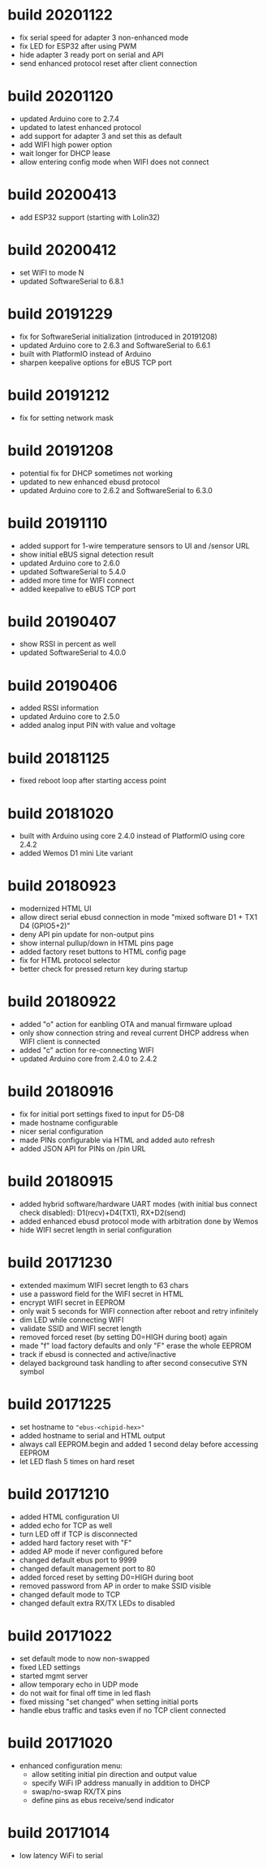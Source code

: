 # build 20201122

* fix serial speed for adapter 3 non-enhanced mode
* fix LED for ESP32 after using PWM
* hide adapter 3 ready port on serial and API
* send enhanced protocol reset after client connection


# build 20201120

* updated Arduino core to 2.7.4
* updated to latest enhanced protocol
* add support for adapter 3 and set this as default
* add WIFI high power option
* wait longer for DHCP lease
* allow entering config mode when WIFI does not connect


# build 20200413

* add ESP32 support (starting with Lolin32)


# build 20200412

* set WIFI to mode N
* updated SoftwareSerial to 6.8.1


# build 20191229

* fix for SoftwareSerial initialization (introduced in 20191208)
* updated Arduino core to 2.6.3 and SoftwareSerial to 6.6.1
* built with PlatformIO instead of Arduino
* sharpen keepalive options for eBUS TCP port


# build 20191212

* fix for setting network mask


# build 20191208

* potential fix for DHCP sometimes not working
* updated to new enhanced ebusd protocol
* updated Arduino core to 2.6.2 and SoftwareSerial to 6.3.0


# build 20191110

* added support for 1-wire temperature sensors to UI and /sensor URL
* show initial eBUS signal detection result
* updated Arduino core to 2.6.0
* updated SoftwareSerial to 5.4.0
* added more time for WIFI connect
* added keepalive to eBUS TCP port


# build 20190407

* show RSSI in percent as well
* updated SoftwareSerial to 4.0.0


# build 20190406

* added RSSI information
* updated Arduino core to 2.5.0
* added analog input PIN with value and voltage


# build 20181125

* fixed reboot loop after starting access point


# build 20181020

* built with Arduino using core 2.4.0 instead of PlatformIO using core 2.4.2
* added Wemos D1 mini Lite variant


# build 20180923

* modernized HTML UI
* allow direct serial ebusd connection in mode "mixed software D1 + TX1 D4 (GPIO5+2)"
* deny API pin update for non-output pins
* show internal pullup/down in HTML pins page
* added factory reset buttons to HTML config page
* fix for HTML protocol selector
* better check for pressed return key during startup


# build 20180922

* added "o" action for eanbling OTA and manual firmware upload
* only show connection string and reveal current DHCP address when WIFI client is connected
* added "c" action for re-connecting WIFI
* updated Arduino core from 2.4.0 to 2.4.2


# build 20180916

* fix for initial port settings fixed to input for D5-D8
* made hostname configurable
* nicer serial configuration
* made PINs configurable via HTML and added auto refresh
* added JSON API for PINs on /pin URL


# build 20180915

* added hybrid software/hardware UART modes (with initial bus connect check disabled): D1(recv)+D4(TX1), RX+D2(send)
* added enhanced ebusd protocol mode with arbitration done by Wemos
* hide WIFI secret length in serial configuration


# build 20171230

* extended maximum WIFI secret length to 63 chars
* use a password field for the WIFI secret in HTML
* encrypt WIFI secret in EEPROM
* only wait 5 seconds for WIFI connection after reboot and retry infinitely
* dim LED while connecting WIFI
* validate SSID and WIFI secret length
* removed forced reset (by setting D0=HIGH during boot) again
* made "f" load factory defaults and only "F" erase the whole EEPROM
* track if ebusd is connected and active/inactive
* delayed background task handling to after second consecutive SYN symbol


# build 20171225

* set hostname to `"ebus-<chipid-hex>"`
* added hostname to serial and HTML output
* always call EEPROM.begin and added 1 second delay before accessing EEPROM
* let LED flash 5 times on hard reset


# build 20171210

* added HTML configuration UI
* added echo for TCP as well
* turn LED off if TCP is disconnected
* added hard factory reset with "F"
* added AP mode if never configured before
* changed default ebus port to 9999
* changed default management port to 80
* added forced reset by setting D0=HIGH during boot
* removed password from AP in order to make SSID visible
* changed default mode to TCP
* changed default extra RX/TX LEDs to disabled


# build 20171022

* set default mode to now non-swapped
* fixed LED settings
* started mgmt server
* allow temporary echo in UDP mode
* do not wait for final off time in led flash
* fixed missing "set changed" when setting initial ports
* handle ebus traffic and tasks even if no TCP client connected


# build 20171020

* enhanced configuration menu:
  * allow setiting initial pin direction and output value
  * specify WiFi IP address manually in addition to DHCP
  * swap/no-swap RX/TX pins
  * define pins as ebus receive/send indicator


# build 20171014
* low latency WiFi to serial
